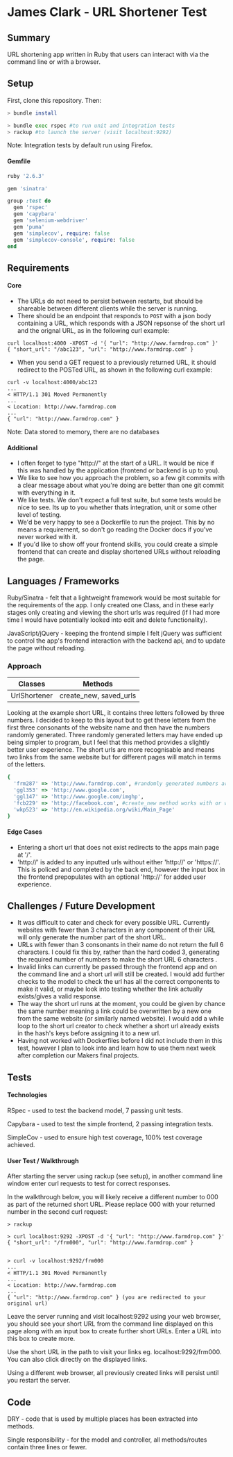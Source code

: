 
# James Clark - URL Shortener Test #
## Summary ##

URL shortening app written in Ruby that users can interact with via the command line or with a browser.

## Setup ##

First, clone this repository. Then:

```bash
> bundle install

> bundle exec rspec #to run unit and integration tests
> rackup #to launch the server (visit localhost:9292)
```
Note: Integration tests by default run using Firefox.

#### Gemfile ####
```ruby
ruby '2.6.3'

gem 'sinatra'

group :test do
  gem 'rspec'
  gem 'capybara'
  gem 'selenium-webdriver'
  gem 'puma'
  gem 'simplecov', require: false
  gem 'simplecov-console', require: false
end
```

## Requirements ##
#### Core ####
* The URLs do not need to persist between restarts, but should be shareable between different clients while the server is running.
* There should be an endpoint that responds to `POST` with a json body containing a URL, which responds with a JSON repsonse of the short url and the orignal URL, as in the following curl example:
```
curl localhost:4000 -XPOST -d '{ "url": "http://www.farmdrop.com" }'
{ "short_url": "/abc123", "url": "http://www.farmdrop.com" }
```
* When you send a GET request to a previously returned URL, it should redirect to the POSTed URL, as shown in the following curl example:
```
curl -v localhost:4000/abc123
...
< HTTP/1.1 301 Moved Permanently
...
< Location: http://www.farmdrop.com
...
{ "url": "http://www.farmdrop.com" }
```

Note: Data stored to memory, there are no databases

#### Additional ####
* I often forget to type "http://" at the start of a URL. It would be nice if this was handled by the application (frontend or backend is up to you).
* We like to see how you approach the problem, so a few git commits with a clear message about what you're doing are better than one git commit with everything in it.
* We like tests. We don't expect a full test suite, but some tests would be nice to see. Its up to you whether thats integration, unit or some other level of testing.
* We'd be very happy to see a Dockerfile to run the project. This by no means a requirement, so don't go reading the Docker docs if you've never worked with it.
* If you'd like to show off your frontend skills, you could create a simple frontend that can create and display shortened URLs without reloading the page.

## Languages / Frameworks ##

Ruby/Sinatra - felt that a lightweight framework would be most suitable for the requirements of the app. I only created one Class, and in these early stages only creating and viewing the short urls was required (if I had more time I would have potentially looked into edit and delete functionality).

JavaScript/jQuery - keeping the frontend simple I felt jQuery was sufficient to control the app's frontend interaction with the backend api, and to update the page without reloading.

### Approach ###

| Classes    | Methods |
| -------- | ------- |
| UrlShortener  | create_new, saved_urls |

Looking at the example short URL, it contains three letters followed by three numbers. I decided to keep to this layout but to get these letters from the first three consonants of the website name and then have the numbers randomly generated. Three randomly generated letters may have ended up being simpler to program, but I feel that this method provides a slightly better user experience. The short urls are more recognisable and means two links from the same website but for different pages will match in terms of the letters.

```ruby
{
  'frm287' => 'http://www.farmdrop.com', #randomly generated numbers are stubbed in tests
  'ggl353' => 'http://www.google.com',
  'ggl147' => 'http://www.google.com/imghp',
  'fcb229' => 'http://facebook.com', #create_new method works with or without the 'www.'
  'wkp523' => 'http://en.wikipedia.org/wiki/Main_Page'
}
```

#### Edge Cases ####

* Entering a short url that does not exist redirects to the apps main page at '/'.
* 'http://' is added to any inputted urls without either 'http://' or 'https://'. This is policed and completed by the back end, however the input box in the frontend prepopulates with an optional 'http://' for added user experience.  


## Challenges / Future Development ##

* It was difficult to cater and check for every possible URL. Currently websites with fewer than 3 characters in any component of their URL will only generate the number part of the short URL.
* URLs with fewer than 3 consonants in their name do not return the full 6 characters. I could fix this by, rather than the hard coded 3, generating the required number of numbers to make the short URL 6 characters .
* Invalid links can currently be passed through the frontend app and on the command line and a short url will still be created. I would add further checks to the model to check the url has all the correct components to make it valid, or maybe look into testing whether the link actually exists/gives a valid response.
* The way the short url runs at the moment, you could be given by chance the same number meaning a link could be overwritten by a new one from the same website (or similarly named website). I would add a while loop to the short url creator to check whether a short url already exists in the hash's keys before assigning it to a new url.
* Having not worked with Dockerfiles before I did not include them in this test, however I plan to look into and learn how to use them next week after completion our Makers final projects.

## Tests ##

#### Technologies ####
RSpec - used to test the backend model, 7 passing unit tests.

Capybara - used to test the simple frontend, 2 passing integration tests.

SimpleCov - used to ensure high test coverage, 100% test coverage achieved.


#### User Test / Walkthrough ####

After starting the server using rackup (see setup), in another command line window enter curl requests to test for correct responses.

In the walkthrough below, you will likely receive a different number to 000 as part of the returned short URL. Please replace 000 with your returned number in the second curl request:

```
> rackup

> curl localhost:9292 -XPOST -d '{ "url": "http://www.farmdrop.com" }'
{ "short_url": "/frm000", "url": "http://www.farmdrop.com" }


> curl -v localhost:9292/frm000
...
< HTTP/1.1 301 Moved Permanently
...
< Location: http://www.farmdrop.com
...
{ "url": "http://www.farmdrop.com" } (you are redirected to your original url)
```

Leave the server running and visit localhost:9292 using your web browser, you should see your short URL from the command line displayed on this page along with an input box to create further short URLs. Enter a URL into this box to create more.

Use the short URL in the path to visit your links eg. localhost:9292/frm000. You can also click directly on the displayed links.

Using a different web browser, all previously created links will persist until you restart the server.

## Code ##

DRY - code that is used by multiple places has been extracted into methods.

Single responsibility - for the model and controller, all methods/routes contain three lines or fewer.
